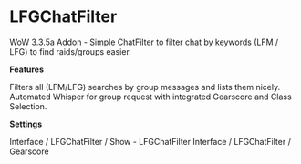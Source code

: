# LFGChatFilter
WoW 3.3.5a Addon - Simple ChatFilter to filter chat by keywords (LFM / LFG) to find raids/groups easier.

<b>Features</b>

Filters all (LFM/LFG) searches by group messages and lists them nicely.
Automated Whisper for group request with integrated Gearscore and Class Selection.

<b>Settings</b>

Interface / LFGChatFilter / Show - LFGChatFilter
Interface / LFGChatFilter / Gearscore
